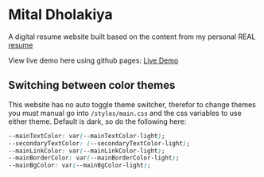 # Mital Dholakiya

A digital resume website built based on the content from my personal REAL [resume](./assets/resume.pdf)

View live demo here using github pages: [Live Demo](https://mital1996.github.io/Resume-Website/)

<!-- ## Dark Mode Preview

<img src="assets\images\dark mode preview.PNG">

## Light Mode Preview

<img src="assets\images\light mode preview.PNG"> -->

## Switching between color themes

This website has no auto toggle theme switcher, therefor to change themes you must manual go into `/styles/main.css` and the css variables to use either theme. Default is dark, so do the following here:

```css
--mainTextColor: var(--mainTextColor-light);
--secondaryTextColor: (--secondaryTextColor-light);
--mainLinkColor: var(--mainLinkColor-light);
--mainBorderColor: var(--mainBorderColor-light);
--mainBgColor: var(--mainBgColor-light);
```
